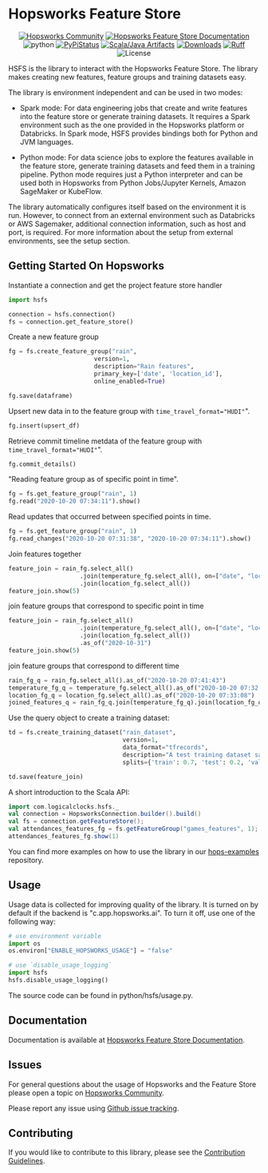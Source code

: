 # Hopsworks Feature Store

<p align="center">
  <a href="https://community.hopsworks.ai"><img
    src="https://img.shields.io/discourse/users?label=Hopsworks%20Community&server=https%3A%2F%2Fcommunity.hopsworks.ai"
    alt="Hopsworks Community"
  /></a>
    <a href="https://docs.hopsworks.ai"><img
    src="https://img.shields.io/badge/docs-HSFS-orange"
    alt="Hopsworks Feature Store Documentation"
  /></a>
  <a><img 
    src="https://img.shields.io/badge/python-3.8+-blue"
    alt="python"
  /></a>
  <a href="https://pypi.org/project/hsfs/"><img
    src="https://img.shields.io/pypi/v/hsfs?color=blue"
    alt="PyPiStatus"
  /></a>
  <a href="https://archiva.hops.works/#artifact/com.logicalclocks/hsfs"><img
    src="https://img.shields.io/badge/java-HSFS-green"
    alt="Scala/Java Artifacts"
  /></a>
  <a href="https://pepy.tech/project/hsfs/month"><img
    src="https://pepy.tech/badge/hsfs/month"
    alt="Downloads"
  /></a>
  <a href=https://github.com/astral-sh/ruff><img 
    src="https://img.shields.io/endpoint?url=https://raw.githubusercontent.com/astral-sh/ruff/main/assets/badge/v2.json" 
    alt="Ruff"
  /></a>
  <a><img
    src="https://img.shields.io/pypi/l/hsfs?color=green"
    alt="License"
  /></a>
</p>

HSFS is the library to interact with the Hopsworks Feature Store. The library makes creating new features, feature groups and training datasets easy.

The library is environment independent and can be used in two modes:

- Spark mode: For data engineering jobs that create and write features into the feature store or generate training datasets. It requires a Spark environment such as the one provided in the Hopsworks platform or Databricks. In Spark mode, HSFS provides bindings both for Python and JVM languages.

- Python mode: For data science jobs to explore the features available in the feature store, generate training datasets and feed them in a training pipeline. Python mode requires just a Python interpreter and can be used both in Hopsworks from Python Jobs/Jupyter Kernels, Amazon SageMaker or KubeFlow.

The library automatically configures itself based on the environment it is run.
However, to connect from an external environment such as Databricks or AWS Sagemaker,
additional connection information, such as host and port, is required. For more information about the setup from external environments, see the setup section.

## Getting Started On Hopsworks

Instantiate a connection and get the project feature store handler
```python
import hsfs

connection = hsfs.connection()
fs = connection.get_feature_store()
```

Create a new feature group
```python
fg = fs.create_feature_group("rain",
                        version=1,
                        description="Rain features",
                        primary_key=['date', 'location_id'],
                        online_enabled=True)

fg.save(dataframe)
```

Upsert new data in to the feature group with `time_travel_format="HUDI"`".
```python
fg.insert(upsert_df)
```

Retrieve commit timeline metdata of the feature group with `time_travel_format="HUDI"`".
```python
fg.commit_details()
```

"Reading feature group as of specific point in time".
```python
fg = fs.get_feature_group("rain", 1)
fg.read("2020-10-20 07:34:11").show()
```

Read updates  that occurred between specified points in time.
```python
fg = fs.get_feature_group("rain", 1)
fg.read_changes("2020-10-20 07:31:38", "2020-10-20 07:34:11").show()
```

Join features together
```python
feature_join = rain_fg.select_all()
                    .join(temperature_fg.select_all(), on=["date", "location_id"])
                    .join(location_fg.select_all())
feature_join.show(5)
```

join feature groups that correspond to specific point in time
```python
feature_join = rain_fg.select_all()
                    .join(temperature_fg.select_all(), on=["date", "location_id"])
                    .join(location_fg.select_all())
                    .as_of("2020-10-31")
feature_join.show(5)
```

join feature groups that correspond to different time
```python
rain_fg_q = rain_fg.select_all().as_of("2020-10-20 07:41:43")
temperature_fg_q = temperature_fg.select_all().as_of("2020-10-20 07:32:33")
location_fg_q = location_fg.select_all().as_of("2020-10-20 07:33:08")
joined_features_q = rain_fg_q.join(temperature_fg_q).join(location_fg_q)
```

Use the query object to create a training dataset:
```python
td = fs.create_training_dataset("rain_dataset",
                                version=1,
                                data_format="tfrecords",
                                description="A test training dataset saved in TfRecords format",
                                splits={'train': 0.7, 'test': 0.2, 'validate': 0.1})

td.save(feature_join)
```

A short introduction to the Scala API:
```scala
import com.logicalclocks.hsfs._
val connection = HopsworksConnection.builder().build()
val fs = connection.getFeatureStore();
val attendances_features_fg = fs.getFeatureGroup("games_features", 1);
attendances_features_fg.show(1)
```

You can find more examples on how to use the library in our [hops-examples](https://github.com/logicalclocks/hops-examples) repository.

## Usage

Usage data is collected for improving quality of the library. It is turned on by default if the backend
is "c.app.hopsworks.ai". To turn it off, use one of the following way:
```python
# use environment variable
import os
os.environ["ENABLE_HOPSWORKS_USAGE"] = "false"

# use `disable_usage_logging`
import hsfs
hsfs.disable_usage_logging()
```

The source code can be found in python/hsfs/usage.py.

## Documentation

Documentation is available at [Hopsworks Feature Store Documentation](https://docs.hopsworks.ai/).

## Issues

For general questions about the usage of Hopsworks and the Feature Store please open a topic on [Hopsworks Community](https://community.hopsworks.ai/).

Please report any issue using [Github issue tracking](https://github.com/logicalclocks/feature-store-api/issues).


## Contributing

If you would like to contribute to this library, please see the [Contribution Guidelines](CONTRIBUTING.md).
